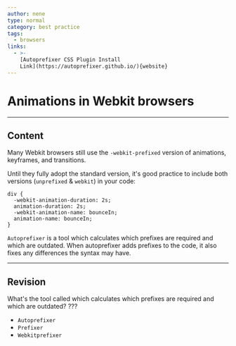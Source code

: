 ```yaml
---
author: nene
type: normal
category: best practice
tags:
  - browsers
links:
  - >-
    [Autoprefixer CSS Plugin Install
    Link](https://autoprefixer.github.io/){website}
---
```


# Animations in Webkit browsers


---

## Content

Many Webkit browsers still use the `-webkit-prefixed` version of animations, keyframes, and transitions.

Until they fully adopt the standard version, it's good practice to include both versions (`unprefixed` & `webkit`) in your code:

```plain-text
div {
  -webkit-animation-duration: 2s;
  animation-duration: 2s;
  -webkit-animation-name: bounceIn;
  animation-name: bounceIn;
}
```

`Autoprefixer` is a tool which calculates which prefixes are required and which are outdated. When autoprefixer adds prefixes to the code, it also fixes any differences the syntax may have.


---

## Revision

What's the tool called which calculates which prefixes are required and which are outdated? ???

- `Autoprefixer`
- `Prefixer`
- `Webkitprefixer`
